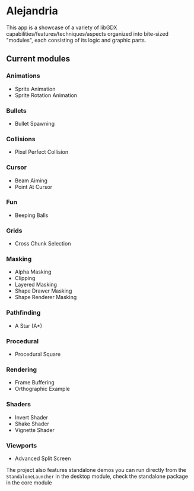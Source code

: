 # Alejandria

This app is a showcase of a variety of libGDX capabilities/features/techniques/aspects organized into bite-sized "modules", each consisting of its
logic and graphic parts.

## Current modules

### Animations

- Sprite Animation
- Sprite Rotation Animation

### Bullets

- Bullet Spawning

### Collisions

- Pixel Perfect Collision

### Cursor

- Beam Aiming
- Point At Cursor

### Fun

- Beeping Balls

### Grids

- Cross Chunk Selection

### Masking

- Alpha Masking
- Clipping
- Layered Masking
- Shape Drawer Masking
- Shape Renderer Masking

### Pathfinding

- A Star (A*)

### Procedural

- Procedural Square

### Rendering

- Frame Buffering
- Orthographic Example

### Shaders

- Invert Shader
- Shake Shader
- Vignette Shader

### Viewports

- Advanced Split Screen

The project also features standalone demos you can run directly from the `StandaloneLauncher` in the desktop module, check the standalone package in
the core module
